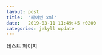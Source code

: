 ```yaml
---
layout: post
title:  "파이썬 xml"
date:   2019-03-11 11:49:45 +0200
categories: jekyll update
---
```

테스트 페이지
